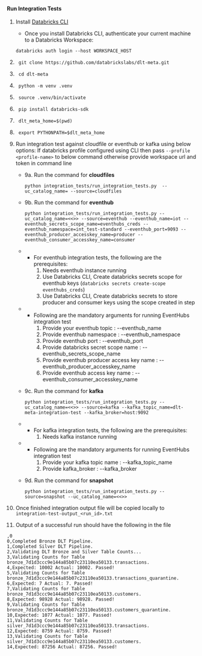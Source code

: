 #### Run Integration Tests
1. Install [Databricks CLI](https://docs.databricks.com/dev-tools/cli/index.html)
    - Once you install Databricks CLI, authenticate your current machine to a Databricks Workspace:
    
    ```commandline
    databricks auth login --host WORKSPACE_HOST
    ```

2. ```commandline
    git clone https://github.com/databrickslabs/dlt-meta.git
    ```

3. ```commandline
    cd dlt-meta
    ```

4. ```commandline
    python -m venv .venv
    ```

5. ```commandline
    source .venv/bin/activate
    ```

6. ```commandline
    pip install databricks-sdk
    ```

7. ```commandline
    dlt_meta_home=$(pwd)
    ```
 
8. ```commandline
    export PYTHONPATH=$dlt_meta_home
    ```

9. Run integration test against cloudfile or eventhub or kafka using below options: If databricks profile configured using CLI then pass ```--profile <profile-name>``` to below command otherwise provide workspace url and token in command line
    - 9a. Run the command for **cloudfiles**
        ```commandline 
        python integration_tests/run_integration_tests.py  --uc_catalog_name= --source=cloudfiles
        ```

    - 9b. Run the command for **eventhub**
        ```commandline 
        python integration_tests/run_integration_tests.py --uc_catalog_name=<<>> --source=eventhub --eventhub_name=iot --eventhub_secrets_scope_name=eventhubs_creds --eventhub_namespace=int_test-standard --eventhub_port=9093 --eventhub_producer_accesskey_name=producer --eventhub_consumer_accesskey_name=consumer
        ```

    - - For eventhub integration tests, the following are the prerequisites:
        1. Needs eventhub instance running
        2. Use Databricks CLI, Create databricks secrets scope for eventhub keys (```databricks secrets create-scope eventhubs_creds```)
        3. Use Databricks CLI, Create databricks secrets to store producer and consumer keys using the scope created in step 

    - - Following are the mandatory arguments for running EventHubs integration test
        1. Provide your eventhub topic : --eventhub_name
        2. Provide eventhub namespace : --eventhub_namespace
        3. Provide eventhub port : --eventhub_port
        4. Provide databricks secret scope name : --eventhub_secrets_scope_name
        5. Provide eventhub producer access key name : --eventhub_producer_accesskey_name
        6. Provide eventhub access key name : --eventhub_consumer_accesskey_name


    - 9c. Run the command for **kafka**
        ```commandline
        python integration_tests/run_integration_tests.py --uc_catalog_name=<<>> --source=kafka --kafka_topic_name=dlt-meta-integration-test --kafka_broker=host:9092
        ```

    - - For kafka integration tests, the following are the prerequisites:
        1. Needs kafka instance running

    - - Following are the mandatory arguments for running EventHubs integration test
        1. Provide your kafka topic name : --kafka_topic_name
        2. Provide kafka_broker : --kafka_broker
    
    - 9d. Run the command for **snapshot**
        ```commandline
        python integration_tests/run_integration_tests.py --source=snapshot --uc_catalog_name=<<>>
        ```


10. Once finished integration output file will be copied locally to 
```integration-test-output_<run_id>.txt```

11. Output of a successful run should have the following in the file 
```
,0
0,Completed Bronze DLT Pipeline.
1,Completed Silver DLT Pipeline.
2,Validating DLT Bronze and Silver Table Counts...
3,Validating Counts for Table bronze_7d1d3ccc9e144a85b07c23110ea50133.transactions.
4,Expected: 10002 Actual: 10002. Passed!
5,Validating Counts for Table bronze_7d1d3ccc9e144a85b07c23110ea50133.transactions_quarantine.
6,Expected: 7 Actual: 7. Passed!
7,Validating Counts for Table bronze_7d1d3ccc9e144a85b07c23110ea50133.customers.
8,Expected: 98928 Actual: 98928. Passed!
9,Validating Counts for Table bronze_7d1d3ccc9e144a85b07c23110ea50133.customers_quarantine.
10,Expected: 1077 Actual: 1077. Passed!
11,Validating Counts for Table silver_7d1d3ccc9e144a85b07c23110ea50133.transactions.
12,Expected: 8759 Actual: 8759. Passed!
13,Validating Counts for Table silver_7d1d3ccc9e144a85b07c23110ea50133.customers.
14,Expected: 87256 Actual: 87256. Passed!
```